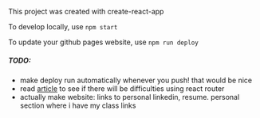 This project was created with create-react-app

To develop locally, use `npm start`

To update your github pages website, use `npm run deploy`

##### TODO:
* make deploy run automatically whenever you push! that would be nice
* read [article](https://www.freecodecamp.org/news/deploy-a-react-app-to-github-pages/) to see if there will be difficulties using react router
* actually make website: links to personal linkedin, resume. personal section where i have my class links